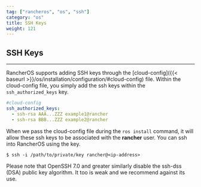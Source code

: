 ```yaml
---
tag: ["rancheros", "os", "ssh"]
category: "os"
title: SSH Keys
weight: 121
---
```


## SSH Keys
---

RancherOS supports adding SSH keys through the [cloud-config]({{< baseurl >}}/os/installation/configuration/#cloud-config) file. Within the cloud-config file, you simply add the ssh keys within the `ssh_authorized_keys` key.

```yaml
#cloud-config
ssh_authorized_keys:
  - ssh-rsa AAA...ZZZ example1@rancher
  - ssh-rsa BBB...ZZZ example2@rancher
```

When we pass the cloud-config file during the `ros install` command, it will allow these ssh keys to be associated with the **rancher** user. You can ssh into RancherOS using the key.

```
$ ssh -i /path/to/private/key rancher@<ip-address>
```

Please note that OpenSSH 7.0 and greater similarly disable the ssh-dss (DSA) public key algorithm. It too is weak and we recommend against its use.
